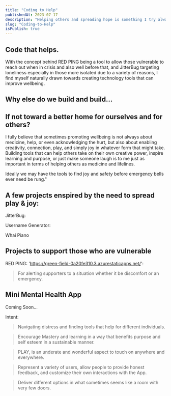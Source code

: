 ```yaml
---
title: "Coding to Help"
publishedAt: 2023-07-17
description: "Helping others and spreading hope is something I try always to keep in the foreground of whatever I am doing."
slug: "Coding-to-Help"
isPublish: true
---
```


## Code that helps.


With the concept behind RED PING being a tool to allow those vulnerable to reach out when in crisis and also well before that, and JitterBug targeting loneliness especially in those more isolated due to a variety of reasons, I find myself naturally drawn towards creating technology tools that can improve wellbeing. 

## Why else do we build and build...
## If not toward a better home for ourselves and for others? 

I fully believe that sometimes promoting wellbeing is not always about medicine, help, or even acknowledging the hurt, but also about enabling creativity, connection, play, and simply joy in whatever form that might take. 
Building tools that can help others take on their own creative power, inspire learning and purpose, or just make someone laugh is to me just as important in terms of helping others as medicine and lifelines. 

Ideally we may have the tools to find joy and safety before emergency bells ever need be rung."
## A few projects enspired by the need to spread play & joy:
JitterBug:

Username Generator:

Whai Piano
## Projects to support those who are vulnerable

RED PING:  'https://green-field-0a20fe310.3.azurestaticapps.net/':

> For alerting supporters to a situation whether it be discomfort or an emergency.

## Mini Mental Health App

Coming Soon...

Intent:
> Navigating distress and finding tools that help for different individuals.

> Encourage Mastery and learning in a way that benefits purpose and self esteem in a sustainable manner.

> PLAY, is an underate and wonderful aspect to touch on anywhere and everywhere.

> Represent a variety of users, allow people to provide honest feedback, and customize their own interactions with the App. 

> Deliver different options in what sometimes seems like a room with very few doors.


